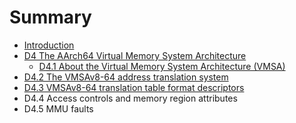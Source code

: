 # Summary

* [Introduction](README.md)
* [D4 The AArch64 Virtual Memory System Architecture](d4_the_aarch64_virtual_memory_system_archi_md_md.md)
   * [D4.1 About the Virtual Memory System Architecture (VMSA)](d41_about_the_virtual_memory_system_architecture_v_.md)
* [D4.2 The VMSAv8-64 address translation system](d42_the_vmsav8-64_address_translation_system.md)
* [D4.3 VMSAv8-64 translation table format descriptors](d43_vmsav8-64_translation_table_format_descriptors.md)
* D4.4 Access controls and memory region attributes
* D4.5 MMU faults

